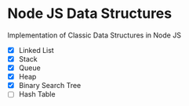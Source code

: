 # Node JS Data Structures
Implementation of Classic Data Structures in Node JS

- [x] Linked List
- [x] Stack
- [x] Queue
- [x] Heap
- [x] Binary Search Tree
- [ ] Hash Table
